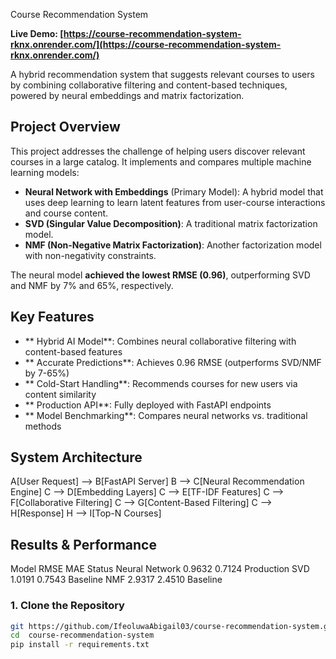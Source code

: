 Course Recommendation System

**Live Demo: [https://course-recommendation-system-rknx.onrender.com/](https://course-recommendation-system-rknx.onrender.com/)**

A hybrid recommendation system that suggests relevant courses to users by combining collaborative filtering and content-based techniques, powered by neural embeddings and matrix factorization.



## Project Overview

This project addresses the challenge of helping users discover relevant courses in a large catalog. It implements and compares multiple machine learning models:
- **Neural Network with Embeddings** (Primary Model): A hybrid model that uses deep learning to learn latent features from user-course interactions and course content.
- **SVD (Singular Value Decomposition)**: A traditional matrix factorization model.
- **NMF (Non-Negative Matrix Factorization)**: Another factorization model with non-negativity constraints.

The neural model **achieved the lowest RMSE (0.96)**, outperforming SVD and NMF by 7% and 65%, respectively.

##  Key Features

- ** Hybrid AI Model**: Combines neural collaborative filtering with content-based features
- ** Accurate Predictions**: Achieves 0.96 RMSE (outperforms SVD/NMF by 7-65%)
- ** Cold-Start Handling**: Recommends courses for new users via content similarity
- ** Production API**: Fully deployed with FastAPI endpoints
- ** Model Benchmarking**: Compares neural networks vs. traditional methods

##   System Architecture 

A[User Request] --> B[FastAPI Server]
B --> C[Neural Recommendation Engine]
C --> D[Embedding Layers]
C --> E[TF-IDF Features]
C --> F[Collaborative Filtering]
C --> G[Content-Based Filtering]
C --> H[Response]
H --> I[Top-N Courses]


##  Results & Performance

Model	RMSE	MAE	Status
Neural Network	0.9632	0.7124	Production
SVD	            1.0191	0.7543	Baseline
NMF	            2.9317	2.4510	Baseline



### 1. Clone the Repository
```bash
git https://github.com/IfeoluwaAbigail03/course-recommendation-system.git
cd  course-recommendation-system
pip install -r requirements.txt